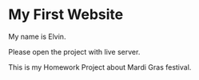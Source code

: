 # My First Website

My name is Elvin.

Please open the project with live server.

This is my Homework Project about Mardi Gras festival.